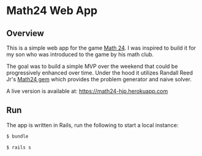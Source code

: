 # Math24 Web App

## Overview
This is a simple web app for the game [Math 24](https://www.24game.com/). I was inspired to build it for my son who was introduced to the game by his math club.

The goal was to build a simple MVP over the weekend that could be progressively enhanced over time. Under the hood it utilizes Randall Reed Jr's [Math24 gem](https://github.com/randallreedjr/math24) which provides the problem generator and naive solver.

A live version is available at: https://math24-hjp.herokuapp.com

## Run
The app is written in Rails, run the following to start a local instance:

```bash
$ bundle

$ rails s
```
